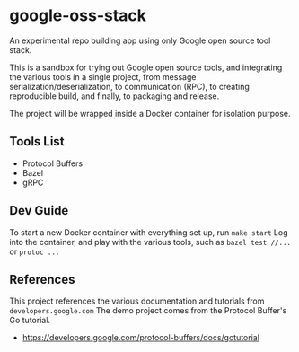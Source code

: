 # google-oss-stack
An experimental repo building app using only Google open source tool stack.

This is a sandbox for trying out Google open source tools, and integrating the various tools in a single project, from message serialization/deserialization, to communication (RPC), to creating reproducible build, and finally, to packaging and release.

The project will be wrapped inside a Docker container for isolation purpose.

## Tools List
- Protocol Buffers
- Bazel
- gRPC

## Dev Guide
To start a new Docker container with everything set up, run `make start`
Log into the container, and play with the various tools, such as `bazel test //...` or `protoc ...`

## References
This project references the various documentation and tutorials from `developers.google.com`
The demo project comes from the Protocol Buffer's Go tutorial.
- https://developers.google.com/protocol-buffers/docs/gotutorial
